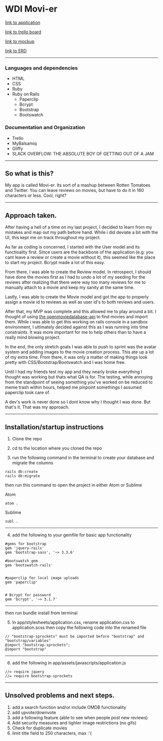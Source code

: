 # WDI Movi-er

[link to application](https://enigmatic-river-26198.herokuapp.com/)

[link to trello board](https://trello.com/b/dNAwEKtb/wdi-project-2)

[link to mockup](https://wdi-project2.mybalsamiq.com/projects/wdiproject2/)

[link to ERD](https://www.gliffy.com/go/share/svk0bt6paksq0w272o5t)

__________________

### Languages and dependencies
 - HTML
 - CSS
 - Ruby
 - Ruby on Rails
    - Paperclip
    - Bcrypt
    - Bootstrap
    - Bootswatch

### Documentation and Organization
- Trello
- MyBalsamiq
- Gliffy
- SLACK OVERFLOW: THE ABSOLUTE BOY OF GETTING OUT OF A JAM

__________________

## So what is this?
My app is called Movi-er. Its sort of a mashup between Rotten Tomatoes and Twitter. You can leave reviews on movies, but have to do it in 160 characters or less. Cool, right?

__________________
## Approach taken.

After having a hell of a time on my last project, I decided to learn from my mistakes and map out my path before hand. While i did deviate a bit with the UI, this kept me on track throughout my project.

As far as coding is concerned, I started with the User model and its functioality first. Since users are the backbone of the application (e.g: you cant leave a review or create a movie without it), this seemed like the place to start my project. Bcrypt made a lot of this easy.

From there, I was able to create the Review model. In retrospect, I should have done the movies first as I had to undo a lot of my seeding for the reviews after realizing that there were way too many reviews for me to manually attach to a movie and keep my sanity at the same time.

Lastly, I was able to create the Movie model and got the app to properly assign a movie id to reviews as well as user id's to both reviews and users.

After that, my MVP was complete and this allowed me to play around a bit. I thought of using [the openmoviedatabase-api](https://github.com/18Months/themoviedb-api) to find movies and import them. While i was able to get this working on rails console in a sandbox environment, I ultimately decided against this as I was running into time constraints. It was more important for me to help others than to have a really mind blowing project.

In the end, the only stretch goals I was able to push to sprint was the avatar system and adding images to the movie creation process. This ate up a lot of my extra time. From there, it was only a matter of making things look pretty with CSS/Bootstrap/Bootswatch and I was home free.

Until I had my friends test my app and they nearly broke everything I thought was working but thats what QA is for. The testing, while annoying from the standpoint of seeing something you've worked on be reduced to meme trash within hours, helped me pinpoint somethings I assumed paperclip took care of.

A dev's work is never done so I dont know why I thought I was done. But that's it. That was my approach.

__________________


## Installation/startup instructions

1.  Clone the repo

2. cd to the location where you cloned the repo

3. run the following command in the terminal to create your database and migrate the columns
  ```
  rails db:create
  rails db:migrate
  ```
  then run this command to open the project in either Atom or Sublime

  Atom
 ```
 atom .
 ```

 Sublime
 ```
 subl .
 ```
__________________

4. add the following to your gemfile for basic app functionality

```
#gems for bootstrap
gem 'jquery-rails'
gem 'bootstrap-sass', '~> 3.3.6'

#bootswatch gem
gem 'bootswatch-rails'


#paperclip for local image uploads
gem 'paperclip'


# Bcrypt for password
gem 'bcrypt', '~> 3.1.7'

```
________________
then run bundle install from terminal

5. In app/stylesheets/application.css, rename application.css to application.scss then copy the following code into the renamed file

```
// "bootstrap-sprockets" must be imported before "bootstrap" and "bootstrap/variables"
@import "bootstrap-sprockets";
@import "bootstrap"
```
________________
6. add the following in app/assets/javascripts/application.js

```
//= require jquery
//= require bootstrap-sprockets
```

________________

## Unsolved problems and next steps.
1. add a search function and/or include OMDB functionality
2. add upvote/downvote
3. add a following feature (able to see when people post new reviews)
4. Add security measures and tighter image restrictions (no gifs)
5. Check for duplicate movies
6. limit title field to 250 characters, max :'(
